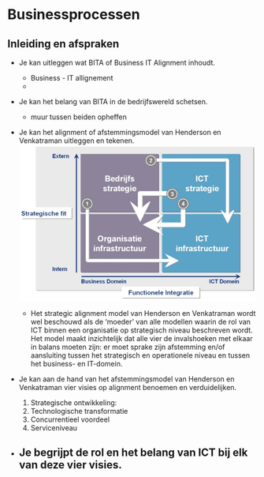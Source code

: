 # Businessprocessen
## Inleiding en afspraken
* Je kan uitleggen wat BITA of Business IT Alignment inhoudt.
    - Business - IT allignement
    - 
* Je kan het belang van BITA in de bedrijfswereld schetsen.
    - muur tussen beiden opheffen
* Je kan het alignment of afstemmingsmodel van Henderson en Venkatraman uitleggen en tekenen.
    ![afstemmingsmodel](Afbeelding1.png)
    - Het strategic alignment model van Henderson en Venkatraman wordt wel beschouwd als de ‘moeder’ van alle modellen waarin de rol van ICT binnen een organisatie op strategisch niveau beschreven wordt. Het model maakt inzichtelijk dat alle vier de invalshoeken met elkaar in balans moeten zijn: er moet sprake zijn afstemming en/of aansluiting tussen het strategisch en operationele niveau en tussen het business- en IT-domein.

* Je kan aan de hand van het afstemmingsmodel van Henderson en Venkatraman vier visies op alignment benoemen en verduidelijken.
    1. Strategische ontwikkeling:
    2. Technologische transformatie
    3. Concurrentieel voordeel
    4. Serviceniveau
* Je begrijpt de rol en het belang van ICT bij elk van deze vier visies.
    - 
